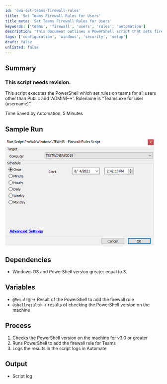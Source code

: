 ```yaml
---
id: 'cwa-set-teams-firewall-rules'
title: 'Set Teams Firewall Rules for Users'
title_meta: 'Set Teams Firewall Rules for Users'
keywords: ['teams', 'firewall', 'users', 'rules', 'automation']
description: 'This document outlines a PowerShell script that sets firewall rules for Microsoft Teams users, excluding public users and specific administrative accounts. The script checks the PowerShell version, executes the necessary commands, and logs the results for review. It aims to streamline the process and save time in user management.'
tags: ['configuration', 'windows', 'security', 'setup']
draft: false
unlisted: false
---
```

## Summary

### **This script needs revision.**

This script executes the PowerShell which set rules on teams for all users other than Public and 'ADMINI~*'. Rulename is “Teams.exe for user (username)”.

Time Saved by Automation: 5 Minutes

## Sample Run

![Sample Run](../../../static/img/TEAMS---Firewall-Rules-Script/image_1.png)

## Dependencies

- Windows OS and PowerShell version greater equal to 3.

## Variables

- `@Result@` -> Result of the PowerShell to add the firewall rule
- `@shellresult@` -> results of checking the PowerShell version on the machine

## Process

1. Checks the PowerShell version on the machine for v3.0 or greater
2. Runs PowerShell to add the firewall rule for Teams
3. Logs the results in the script logs in Automate

## Output

- Script log




